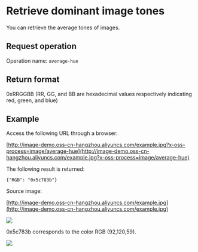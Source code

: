# Retrieve dominant image tones

You can retrieve the average tones of images.

## Request operation

Operation name: `average-hue`

## Return format

0xRRGGBB \(RR, GG, and BB are hexadecimal values respectively indicating red, green, and blue\)

## Example

Access the following URL through a browser:

[http://image-demo.oss-cn-hangzhou.aliyuncs.com/example.jpg?x-oss-process=image/average-hue](http://image-demo.oss-cn-hangzhou.aliyuncs.com/example.jpg?x-oss-process=image/average-hue)

The following result is returned:

```
{"RGB": "0x5c783b"}
```

Source image:

[http://image-demo.oss-cn-hangzhou.aliyuncs.com/example.jpg](http://image-demo.oss-cn-hangzhou.aliyuncs.com/example.jpg)

![](https://static-aliyun-doc.oss-cn-hangzhou.aliyuncs.com/assets/img/en-US/5956348951/p2667.jpg)

0x5c783b corresponds to the color RGB \(92,120,59\).

![](https://static-aliyun-doc.oss-cn-hangzhou.aliyuncs.com/assets/img/en-US/5956348951/p2668.png)

